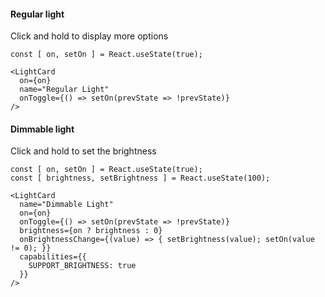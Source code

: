 #### Regular light

Click and hold to display more options

```tsx
const [ on, setOn ] = React.useState(true);

<LightCard
  on={on}
  name="Regular Light"
  onToggle={() => setOn(prevState => !prevState)}
/>
```

#### Dimmable light

Click and hold to set the brightness

```tsx
const [ on, setOn ] = React.useState(true);
const [ brightness, setBrightness ] = React.useState(100);

<LightCard
  name="Dimmable Light"
  on={on}
  onToggle={() => setOn(prevState => !prevState)}
  brightness={on ? brightness : 0}
  onBrightnessChange={(value) => { setBrightness(value); setOn(value != 0); }}
  capabilities={{
    SUPPORT_BRIGHTNESS: true
  }}
/>
```
